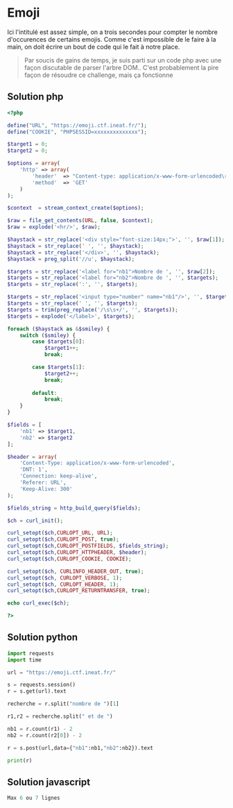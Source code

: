 # Emoji

Ici l'intitulé est assez simple, on a trois secondes pour compter le nombre d'occurences de certains emojis.
Comme c'est impossible de le faire à la main, on doit écrire un bout de code qui le fait à notre place.

> Par soucis de gains de temps, je suis parti sur un code php avec une façon discutable de parser l'arbre DOM..
> C'est probablement la  pire façon de résoudre ce challenge, mais ça fonctionne

## Solution php

```php
<?php

define("URL", "https://emoji.ctf.ineat.fr/");
define("COOKIE", "PHPSESSID=xxxxxxxxxxxxxx");

$target1 = 0;
$target2 = 0;

$options = array(
    'http' => array(
        'header'  => "Content-type: application/x-www-form-urlencoded\r\n" . "Cookie: " . COOKIE . "\r\n" . "Connection: keep-alive\r\n",
        'method'  => 'GET'
    )
);

$context  = stream_context_create($options);

$raw = file_get_contents(URL, false, $context);
$raw = explode('<hr/>', $raw);

$haystack = str_replace('<div style="font-size:14px;">', '', $raw[1]);
$haystack = str_replace(' ', '', $haystack);
$haystack = str_replace('</div>', '', $haystack);
$haystack = preg_split('//u', $haystack);

$targets = str_replace('<label for="nb1">Nombre de ', '', $raw[2]);
$targets = str_replace('<label for="nb2">Nombre de ', '', $targets);
$targets = str_replace(':', '', $targets);

$targets = str_replace('<input type="number" name="nb1"/>', '', $targets);
$targets = str_replace(' ', '', $targets);
$targets = trim(preg_replace('/\s\s+/', '', $targets));
$targets = explode('</label>', $targets);

foreach ($haystack as &$smiley) {
    switch ($smiley) {
        case $targets[0]:
            $target1++;
            break;

        case $targets[1]:
            $target2++;
            break;
        
        default:
            break;
    }
}

$fields = [
    'nb1' => $target1,
    'nb2' => $target2
];

$header = array(
    'Content-Type: application/x-www-form-urlencoded',
    'DNT: 1',
    'Connection: keep-alive',
    'Referer: URL',
    'Keep-Alive: 300'
);

$fields_string = http_build_query($fields);

$ch = curl_init();

curl_setopt($ch,CURLOPT_URL, URL);
curl_setopt($ch,CURLOPT_POST, true);
curl_setopt($ch,CURLOPT_POSTFIELDS, $fields_string);
curl_setopt($ch,CURLOPT_HTTPHEADER, $header);
curl_setopt($ch,CURLOPT_COOKIE, COOKIE);

curl_setopt($ch, CURLINFO_HEADER_OUT, true);
curl_setopt($ch, CURLOPT_VERBOSE, 1);
curl_setopt($ch, CURLOPT_HEADER, 1);
curl_setopt($ch,CURLOPT_RETURNTRANSFER, true);

echo curl_exec($ch);

?>
```

## Solution python
```python
import requests
import time

url = "https://emoji.ctf.ineat.fr/"

s = requests.session()
r = s.get(url).text

recherche = r.split("nombre de ")[1]

r1,r2 = recherche.split(" et de ")

nb1 = r.count(r1) - 2
nb2 = r.count(r2[0]) - 2

r = s.post(url,data={"nb1":nb1,"nb2":nb2}).text

print(r)
```

## Solution javascript
```javascript
Max 6 ou 7 lignes
```
